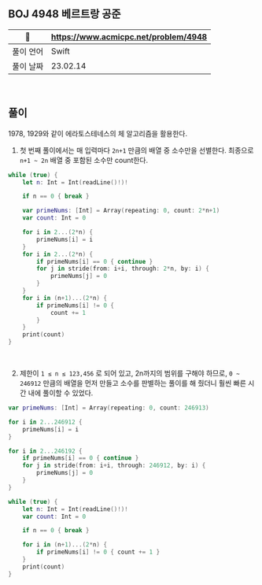 ## BOJ 4948 베르트랑 공준

|🔗|https://www.acmicpc.net/problem/4948|
|---|---|
|풀이 언어|Swift|
|풀이 날짜|23.02.14|

</br>


##  풀이

1978, 1929와 같이 에라토스테네스의 체 알고리즘을 활용한다. </br>

1. 첫 번째 풀이에서는 매 입력마다 `2n+1` 만큼의 배열 중 소수만을 선별한다. 최종으로 `n+1 ~ 2n` 배열 중 포함된 소수만 count한다. 

```Swift
while (true) {
    let n: Int = Int(readLine()!)!

    if n == 0 { break }

    var primeNums: [Int] = Array(repeating: 0, count: 2*n+1)
    var count: Int = 0

    for i in 2...(2*n) {
        primeNums[i] = i
    }
    for i in 2...(2*n) {
        if primeNums[i] == 0 { continue }
        for j in stride(from: i+i, through: 2*n, by: i) {
            primeNums[j] = 0
        }
    }
    for i in (n+1)...(2*n) {
        if primeNums[i] != 0 {
            count += 1
        }
    }
    print(count)
}
```

</br>

2. 제한이 `1 ≤ n ≤ 123,456` 로 되어 있고, 2n까지의 범위를 구해야 하므로, `0 ~ 246912` 만큼의 배열을 먼저 만들고 소수를 판별하는 풀이를 해 줬더니 훨씬 빠른 시간 내에 풀이할 수 있었다.

```Swift
var primeNums: [Int] = Array(repeating: 0, count: 246913)

for i in 2...246912 {
    primeNums[i] = i
}

for i in 2...246192 {
    if primeNums[i] == 0 { continue }
    for j in stride(from: i+i, through: 246912, by: i) {
        primeNums[j] = 0
    }
}

while (true) {
    let n: Int = Int(readLine()!)!
    var count: Int = 0

    if n == 0 { break }

    for i in (n+1)...(2*n) {
        if primeNums[i] != 0 { count += 1 }
    }
    print(count)
}
```

